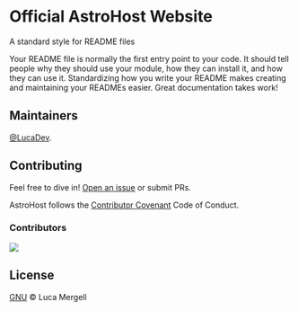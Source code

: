 # Official AstroHost Website



A standard style for README files

Your README file is normally the first entry point to your code. It should tell people why they should use your module, how they can install it, and how they can use it. Standardizing how you write your README makes creating and maintaining your READMEs easier. Great documentation takes work!

## Maintainers

[@LucaDev](https://github.com/Lucadev1337).

## Contributing

Feel free to dive in! [Open an issue](https://github.com/LucaDev1337/AstroHost/issues/new) or submit PRs.

AstroHost follows the [Contributor Covenant](http://contributor-covenant.org/version/1/3/0/) Code of Conduct.

### Contributors

<a href="https://github.com/lucadev1337/Astrohost/graphs/contributors"> <img src="https://contrib.rocks/image?repo=lucadev1337/Astrohost" /> </a>


## License

[GNU](LICENSE) © Luca Mergell
